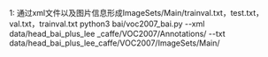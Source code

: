 1:
通过xml文件以及图片信息形成ImageSets/Main/trainval.txt，test.txt，val.txt，trainval.txt
python3 bai/voc2007_bai.py --xml data/head_bai_plus_lee
_caffe/VOC2007/Annotations/ --txt data/head_bai_plus_lee_caffe/VOC2007/ImageSets/Main/
